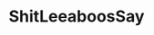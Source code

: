 ---
title: ShitLeeaboosSay
crosslinks:
- todayilearned
- MURICA
- ColorizedHistory
- ShitAmericansSay
---